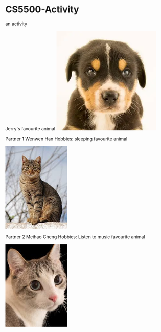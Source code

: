 # CS5500-Activity
an activity

Jerry's favourite animal
![alt text](image.png)

Partner 1
Wenwen Han
Hobbies: sleeping
favourite animal

![alt text](image-1.png)

Partner 2
Meihao Cheng
Hobbies: Listen to music
favourite animal

![alt text](image-2.png)